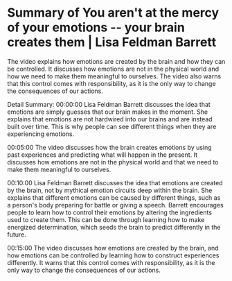 # Summary of You aren't at the mercy of your emotions -- your brain creates them | Lisa Feldman Barrett

The video explains how emotions are created by the brain and how they can be controlled. It discusses how emotions are not in the physical world and how we need to make them meaningful to ourselves. The video also warns that this control comes with responsibility, as it is the only way to change the consequences of our actions.

Detail Summary: 
00:00:00
Lisa Feldman Barrett discusses the idea that emotions are simply guesses that our brain makes in the moment. She explains that emotions are not hardwired into our brains and are instead built over time. This is why people can see different things when they are experiencing emotions.

00:05:00
The video discusses how the brain creates emotions by using past experiences and predicting what will happen in the present. It discusses how emotions are not in the physical world and that we need to make them meaningful to ourselves.

00:10:00
Lisa Feldman Barrett discusses the idea that emotions are created by the brain, not by mythical emotion circuits deep within the brain. She explains that different emotions can be caused by different things, such as a person's body preparing for battle or giving a speech. Barrett encourages people to learn how to control their emotions by altering the ingredients used to create them. This can be done through learning how to make energized determination, which seeds the brain to predict differently in the future.

00:15:00
The video discusses how emotions are created by the brain, and how emotions can be controlled by learning how to construct experiences differently. It warns that this control comes with responsibility, as it is the only way to change the consequences of our actions.

